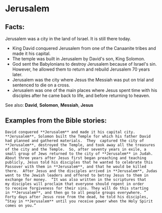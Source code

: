 Jerusalem
=========

Facts:
------

Jerusalem was a city in the land of Israel. It is still there today.

-   King David conquered Jerusalem from one of the Canaanite tribes and
    made it his capital.
-   The temple was built in Jerusalem by David's son, King Solomon.
-   God sent the Babylonians to destroy Jerusalem because of Israel's
    sin. However, he allowed them to return and rebuild Jerusalem 70
    years later.
-   Jerusalem was the city where Jesus the Messiah was put on trial and
    sentenced to die on a cross.
-   Jerusalem was one of the main places where Jesus spent time with his
    disciples after he came back to life, and before returning to heaven.

See also: **David**, **Solomon**, **Messiah**, **Jesus**

Examples from the Bible stories:
--------------------------------

    David conquered **Jerusalem** and made it his capital city.
    **Jerusalem**, Solomon built the Temple for which his father David
    had planned and gathered materials.  They  captured the city of
    **Jerusalem**, destroyed the Temple, and took away all the treasures
    of the city and the Temple.  So, after seventy years in exile, a
    small group of Jews returned to the city of **Jerusalem** in Judah.
    About three years after Jesus first began preaching and teaching
    publicly, Jesus told his disciples that he wanted to celebrate this
    Passover with them in **Jerusalem**, and that he would be killed
    there.  After Jesus and the disciples arrived in **Jerusalem**, Judas
    went to the Jewish leaders and offered to betray Jesus to them in
    exchange for money.  “It was also written in the scriptures that
    my disciples will proclaim that everyone should repent in order
    to receive forgiveness for their sins. They will do this starting
    in **Jerusalem**, and then go to all people groups everywhere. ”
    Forty days after Jesus rose from the dead, he told his disciples,
    “Stay in **Jerusalem** until you receive power when the Holy Spirit
    comes on you.”
